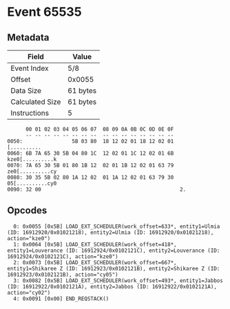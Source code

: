 # Event 65535

## Metadata

| Field           | Value    |
|-----------------|----------|
| Event Index     | 5/8      |
| Offset          | 0x0055   |
| Data Size       | 61 bytes |
| Calculated Size | 61 bytes |
| Instructions    | 5        |

```
      00 01 02 03 04 05 06 07  08 09 0A 0B 0C 0D 0E 0F
      -- -- -- -- -- -- -- --  -- -- -- -- -- -- -- --
0050:                5B 03 80  18 12 02 01 18 12 02 01       [..........
0060: 6B 7A 65 30 5B 04 80 1C  12 02 01 1C 12 02 01 6B  kze0[..........k
0070: 7A 65 30 5B 01 80 1B 12  02 01 1B 12 02 01 63 79  ze0[..........cy
0080: 30 35 5B 02 80 1A 12 02  01 1A 12 02 01 63 79 30  05[..........cy0
0090: 32 00                                             2.              
```

## Opcodes

```
  0: 0x0055 [0x5B] LOAD_EXT_SCHEDULER(work_offset=633*, entity1=Ulmia (ID: 16912920/0x01021218), entity2=Ulmia (ID: 16912920/0x01021218), action="kze0")
  1: 0x0064 [0x5B] LOAD_EXT_SCHEDULER(work_offset=418*, entity1=Louverance (ID: 16912924/0x0102121C), entity2=Louverance (ID: 16912924/0x0102121C), action="kze0")
  2: 0x0073 [0x5B] LOAD_EXT_SCHEDULER(work_offset=667*, entity1=Shikaree Z (ID: 16912923/0x0102121B), entity2=Shikaree Z (ID: 16912923/0x0102121B), action="cy05")
  3: 0x0082 [0x5B] LOAD_EXT_SCHEDULER(work_offset=493*, entity1=Jabbos (ID: 16912922/0x0102121A), entity2=Jabbos (ID: 16912922/0x0102121A), action="cy02")
  4: 0x0091 [0x00] END_REQSTACK()
```
